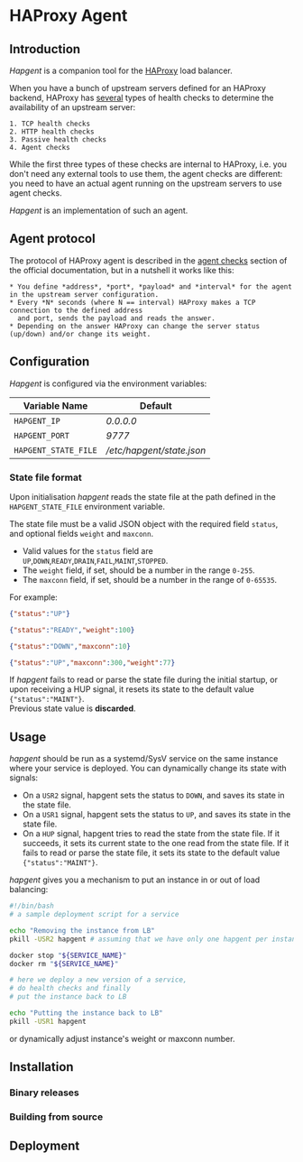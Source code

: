 # HAProxy Agent

## Introduction

*Hapgent* is a companion tool for the [HAProxy](https://www.haproxy.com/) load balancer.

When you have a bunch of upstream servers defined for an HAProxy backend, 
HAProxy has [several](https://www.haproxy.com/documentation/haproxy-configuration-tutorials/service-reliability/health-checks) types of
health checks to determine the availability of an upstream server:
    
    1. TCP health checks
    2. HTTP health checks
    3. Passive health checks
    4. Agent checks

While the first three types of these checks are internal to HAProxy, i.e. 
you don't need any external tools to use them, the agent checks are different: 
you need to have an actual agent running on the upstream servers to use agent checks. 

*Hapgent* is an implementation of such an agent.

## Agent protocol

The protocol of HAProxy agent is described in the [agent checks](https://www.haproxy.com/documentation/haproxy-configuration-tutorials/service-reliability/health-checks/#agent-checks) section of the official documentation, but in a nutshell it works
like this:

    * You define *address*, *port*, *payload* and *interval* for the agent in the upstream server configuration.
    * Every *N* seconds (where N == interval) HAProxy makes a TCP connection to the defined address 
      and port, sends the payload and reads the answer.
    * Depending on the answer HAProxy can change the server status (up/down) and/or change its weight.

## Configuration

*Hapgent* is configured via the environment variables:

| Variable Name                  | Default   |
|--------------------------------|-----------|
| `HAPGENT_IP`                   | *0.0.0.0* |
| `HAPGENT_PORT`                 | *9777*    |
| `HAPGENT_STATE_FILE`           | */etc/hapgent/state.json* |


### State file format

Upon initialisation *hapgent* reads the state file at the path defined
in the `HAPGENT_STATE_FILE` environment variable.

The state file must be a valid JSON object with the required field `status`,
and optional fields `weight` and `maxconn`.

* Valid values for the `status` field are `UP`,`DOWN`,`READY`,`DRAIN`,`FAIL`,`MAINT`,`STOPPED`.
* The `weight` field, if set, should be a number in the range `0-255`.
* The `maxconn` field, if set, should be a number in the range of `0-65535`.

For example:

```json
{"status":"UP"}

{"status":"READY","weight":100}

{"status":"DOWN","maxconn":10}

{"status":"UP","maxconn":300,"weight":77}
```

If *hapgent* fails to read or parse the state file during the initial startup, 
or upon receiving a HUP signal, it resets its state to the default value `{"status":"MAINT"}`.  
Previous state value is **discarded**.

## Usage

*hapgent* should be run as a systemd/SysV service on the same instance
where your service is deployed. You can dynamically change its state
with signals:

* On a `USR2` signal, hapgent sets the status to `DOWN`, and saves its state in the state file. 
* On a `USR1` signal, hapgent sets the status to `UP`, and saves its state in the state file.
* On a `HUP` signal, hapgent tries to read the state from the state file. If it succeeds,
  it sets its current state to the one read from the state file. If it fails to read or 
  parse the state file, it sets its state to the default value `{"status":"MAINT"}`.

*hapgent* gives you a mechanism to put an instance in or out of load balancing:

```bash
#!/bin/bash
# a sample deployment script for a service

echo "Removing the instance from LB"
pkill -USR2 hapgent # assuming that we have only one hapgent per instance

docker stop "${SERVICE_NAME}"
docker rm "${SERVICE_NAME}"

# here we deploy a new version of a service,
# do health checks and finally
# put the instance back to LB

echo "Putting the instance back to LB"
pkill -USR1 hapgent
```

or dynamically adjust instance's weight or maxconn number.

## Installation

### Binary releases

### Building from source

## Deployment
